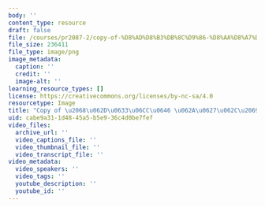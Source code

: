 ```yaml
---
body: ''
content_type: resource
draft: false
file: /courses/pr2087-2/copy-of-%D8%AD%D8%B3%DB%8C%D9%86-%D8%AA%D8%A7%D8%AC.png
file_size: 236411
file_type: image/png
image_metadata:
  caption: ''
  credit: ''
  image-alt: ''
learning_resource_types: []
license: https://creativecommons.org/licenses/by-nc-sa/4.0
resourcetype: Image
title: "Copy of \u2068\u062D\u0633\u06CC\u0646 \u062A\u0627\u062C\u2069.png"
uid: cabe9a31-1d48-45a5-b5e9-36c4d0be7fef
video_files:
  archive_url: ''
  video_captions_file: ''
  video_thumbnail_file: ''
  video_transcript_file: ''
video_metadata:
  video_speakers: ''
  video_tags: ''
  youtube_description: ''
  youtube_id: ''
---
```

